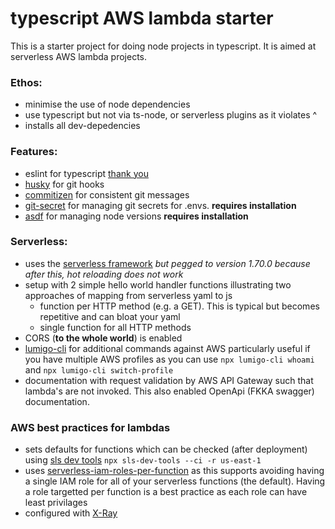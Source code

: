 # typescript AWS lambda starter

This is a starter project for doing node projects in typescript. It is aimed at serverless AWS lambda projects.

### Ethos:

-   minimise the use of node dependencies
-   use typescript but not via ts-node, or serverless plugins as it violates ^
-   installs all dev-depedencies

### Features:

-   eslint for typescript [thank you](https://www.robertcooper.me/using-eslint-and-prettier-in-a-typescript-project)
-   [husky](https://github.com/typicode/husky) for git hooks
-   [commitizen](https://github.com/commitizen/cz-cli) for consistent git messages
-   [git-secret](https://git-secret.io/) for managing git secrets for .envs. **requires installation**
-   [asdf](https://asdf-vm.com/#/core-manage-asdf-vm) for managing node versions **requires installation**

### Serverless:

-   uses the [serverless framework](https://www.serverless.com/) _but pegged to version 1.70.0 because after this, hot reloading does not work_
-   setup with 2 simple hello world handler functions illustrating two approaches of mapping from serverless yaml to js
    -   function per HTTP method (e.g. a GET). This is typical but becomes repetitive and can bloat your yaml
    -   single function for all HTTP methods
-   CORS (**to the whole world**) is enabled
-   [lumigo-cli](https://github.com/lumigo-io/lumigo-CLI) for additional commands against AWS particularly useful if you have multiple AWS profiles as you can use `npx lumigo-cli whoami` and `npx lumigo-cli switch-profile`
-   documentation with request validation by AWS API Gateway such that lambda's are not invoked. This also enabled OpenApi (FKKA swagger) documentation.

### AWS best practices for lambdas

-   sets defaults for functions which can be checked (after deployment) using [sls dev tools](https://github.com/Theodo-UK/sls-dev-tools) `npx sls-dev-tools --ci -r us-east-1`
-   uses [serverless-iam-roles-per-function](https://github.com/functionalone/serverless-iam-roles-per-function) as this supports avoiding having a single IAM role for all of your serverless functions (the default). Having a role targetted per function is a best practice as each role can have least privilages
-   configured with [X-Ray](https://aws.amazon.com/xray/)
